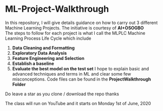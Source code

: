 # ML-Project-Walkthrough
In this repository, I will give details guidance on how to carry out 3 different Machine Learning Projects. 
The initiative is courtesy of <b>AI+OSOGBO </b> <br>
The steps to follow for each project is what I call the MLPLC Machine Learning Process Life Cycle which include 
1. **Data Cleaning and Formatting**
2. **Exploratory Data Analysis**
3. **Feature Engineering and Selection**
4. **Establish a baseline**
5. **Evaluate the best model on the test set**
I  hope to explain basic and advanced techniques and terms in ML 
and clear some few misconceptions. 
Code files can be found in the **ProjectWalkthrough Folder**

Do leave a star as you clone /  download the repo thanks

The class will run on YouTube and it starts on Monday 1st of June, 2020
